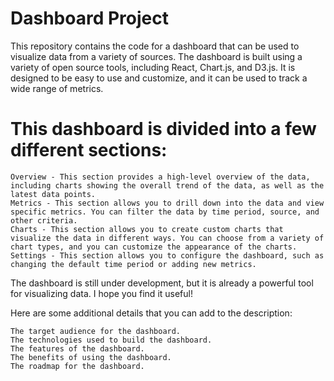 # Dashboard Project

This repository contains the code for a dashboard that can be used to visualize data from a variety of sources. The dashboard is built using a variety of open source tools, including React, Chart.js, and D3.js. It is designed to be easy to use and customize, and it can be used to track a wide range of metrics.

# This dashboard is divided into a few different sections:

    Overview - This section provides a high-level overview of the data, including charts showing the overall trend of the data, as well as the latest data points.
    Metrics - This section allows you to drill down into the data and view specific metrics. You can filter the data by time period, source, and other criteria.
    Charts - This section allows you to create custom charts that visualize the data in different ways. You can choose from a variety of chart types, and you can customize the appearance of the charts.
    Settings - This section allows you to configure the dashboard, such as changing the default time period or adding new metrics.

The dashboard is still under development, but it is already a powerful tool for visualizing data. I hope you find it useful!

Here are some additional details that you can add to the description:

    The target audience for the dashboard.
    The technologies used to build the dashboard.
    The features of the dashboard.
    The benefits of using the dashboard.
    The roadmap for the dashboard.